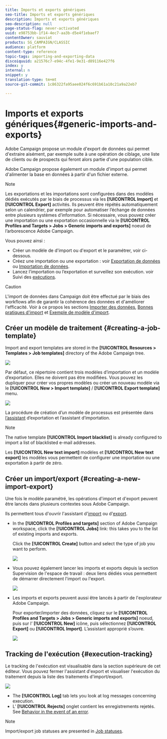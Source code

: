 ```yaml
---
title: Imports et exports génériques
seo-title: Imports et exports génériques
description: Imports et exports génériques
seo-description: null
page-status-flag: never-activated
uuid: e98753bb-1f14-4ec7-aa3b-d5e4f1ebaef7
contentOwner: sauviat
products: SG_CAMPAIGN/CLASSIC
audience: platform
content-type: reference
topic-tags: importing-and-exporting-data
discoiquuid: a21576c7-e94c-4fe1-9e31-d89116e427f6
index: y
internal: n
snippet: y
translation-type: tm+mt
source-git-commit: 1c86322fa95aee024f6c691b61a10c21a9a22eb7

---
```



# Imports et exports génériques{#generic-imports-and-exports}

Adobe Campaign propose un module d&#39;export de données qui permet d&#39;extraire aisément, par exemple suite à une opération de ciblage, une liste de clients ou de prospects qui feront alors partie d&#39;une population cible.

Adobe Campaign propose également un module d&#39;import qui permet d&#39;alimenter la base en données à partir d&#39;un fichier externe.

>[!NOTE]
>
>Les exportations et les importations sont configurées dans des modèles dédiés exécutés par le biais de processus via les **[!UICONTROL Import]** et **[!UICONTROL Export]** activités. Ils peuvent être répétés automatiquement selon un calendrier, par exemple pour automatiser l’échange de données entre plusieurs systèmes d’information. Si nécessaire, vous pouvez créer une importation ou une exportation occasionnelle via le **[!UICONTROL Profiles and Targets > Jobs > Generic imports and exports]** noeud de l’arborescence Adobe Campaign.

Vous pouvez ainsi :

* Créer un modèle de d&#39;import ou d&#39;export et le paramétrer, voir ci-dessous.
* Créez une importation ou une exportation : voir [Exportation de données](../../platform/using/exporting-data.md) ou [Importation de données](../../platform/using/importing-data.md).
* Lancez l’importation ou l’exportation et surveillez son exécution. voir Suivi des [exécutions](#execution-tracking).

>[!CAUTION]
>
>L&#39;import de données dans Campaign doit être effectué par le biais des workflows afin de garantir la cohérence des données et d&#39;améliorer l&#39;efficacité. Voir à ce propos les sections [Importer des données](../../workflow/using/importing-data.md), [Bonnes pratiques d&#39;import](../../workflow/using/importing-data.md#best-practices-when-importing-data) et [Exemple de modèle d&#39;import](../../workflow/using/importing-data.md#setting-up-a-recurring-import).

## Créer un modèle de traitement {#creating-a-job-template}

Import and export templates are stored in the **[!UICONTROL Resources > Templates > Job templates]** directory of the Adobe Campaign tree.

![](assets/s_ncs_user_export_wizard_template.png)

Par défaut, ce répertoire contient trois modèles d’importation et un modèle d’exportation. Elles ne doivent pas être modifiées. Vous pouvez les dupliquer pour créer vos propres modèles ou créer un nouveau modèle via le **[!UICONTROL New > Import template]** / **[!UICONTROL Export template]** menu.

![](assets/s_ncs_user_export_wizard_template_create.png)

La procédure de création d’un modèle de processus est présentée dans [l’assistant](../../platform/using/exporting-data.md#export-wizard) d’exportation et l’assistant [](../../platform/using/importing-data.md#import-wizard)d’importation.

>[!NOTE]
>
>The native template **[!UICONTROL Import blacklist]** is already configured to import a list of blacklisted e-mail addresses.
> 
>Les **[!UICONTROL New text import]** modèles et **[!UICONTROL New text export]** les modèles vous permettent de configurer une importation ou une exportation à partir de zéro.

## Créer un import/export {#creating-a-new-import-export}

Une fois le modèle paramétré, les opérations d&#39;import et d&#39;export peuvent être lancés dans plusieurs contextes sous Adobe Campaign.

Ils permettent tous d&#39;ouvrir l&#39;assistant d&#39;[import](../../platform/using/importing-data.md) ou d&#39;[export](../../platform/using/exporting-data.md#export-wizard).

* In the **[!UICONTROL Profiles and targets]** section of Adobe Campaign workspace, click the **[!UICONTROL Jobs]** link: this takes you to the list of existing imports and exports.

   Click the **[!UICONTROL Create]** button and select the type of job you want to perform.

   ![](assets/s_ncs_user_import_from_home.png)

* Vous pouvez également lancer les imports et exports depuis la section Supervision de l&#39;espace de travail : deux liens dédiés vous permettent de démarrer directement l&#39;import ou l&#39;export.

   ![](assets/s_ncs_user_import_from_production.png)

* Les imports et exports peuvent aussi être lancés à partir de l&#39;explorateur Adobe Campaign.

   Pour exporter/importer des données, cliquez sur le **[!UICONTROL Profiles and Targets > Jobs > Generic imports and exports]** noeud, puis sur l’ **[!UICONTROL New]** icône, puis sélectionnez **[!UICONTROL Export]** ou **[!UICONTROL Import]**. L’assistant approprié s’ouvre.

   ![](assets/s_ncs_user_export_wizard_launch_from_menu.png)

## Tracking de l&#39;exécution {#execution-tracking}

Le tracking de l&#39;exécution est visualisable dans la section supérieure de cet éditeur. Vous pouvez fermer l&#39;assistant d&#39;export et visualiser l&#39;exécution du traitement depuis la liste des traitements d&#39;import/export.

![](assets/s_ncs_user_export_list_and_details.png)

* The **[!UICONTROL Log]** tab lets you look at log messages concerning execution.
* L’ **[!UICONTROL Rejects]** onglet contient les enregistrements rejetés. See [Behavior in the event of an error](../../platform/using/importing-data.md#behavior-in-the-event-of-an-error).

>[!NOTE]
>
>Import/export job statuses are presented in [Job statuses](../../platform/using/importing-data.md#job-statuses).

